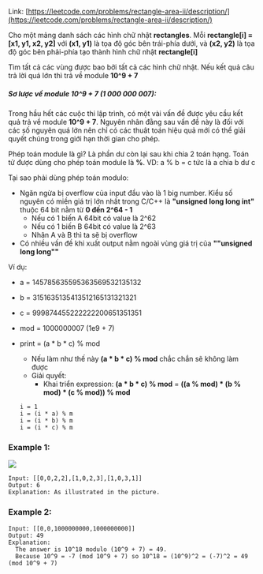 Link: [https://leetcode.com/problems/rectangle-area-ii/description/](https://leetcode.com/problems/rectangle-area-ii/description/)

Cho một mảng danh sách các hình chữ nhật **rectangles**. Mỗi **rectangle[i] = [x1, y1, x2, y2]** với **(x1, y1)** là tọa độ góc bên trái-phía dưới, và **(x2, y2)** là tọa độ góc bên phải-phía tạo thành hình chữ nhật **rectangle[i]**

Tìm tất cả các vùng được bao bởi tất cả các hình chữ nhật. Nếu kết quả câu trả lời quá lớn thì trả về module **10^9 + 7**

#####  Sơ lược về module **10^9 + 7 (1 000 000 007)**:

Trong hầu hết các cuộc thi lập trình, có một vài vấn đề được yêu cầu kết quả trả về module **10^9 + 7**. Nguyên nhân đằng sau vấn đề này là đối với các số nguyên quá lớn nên chỉ có các thuât toán hiệu quả mới có thể giải quyết chúng trong giới hạn thời gian cho phép. 

Phép toán module là gì? Là phần dư còn lại sau khi chia 2 toán hạng. Toán tử được dùng cho phép toán module là **%**. VD: a % b = c tức là a chia b dư c

Tại sao phải dùng phép toán modulo:

+ Ngăn ngừa bị overflow của input đầu vào là 1 big number. Kiểu số nguyên có miền giá trị lớn nhất trong C/C++ là **"unsigned long long int"** thuộc 64 bit nằm từ **0 đến 2^64 - 1**
  + Nếu có 1 biến A 64bit có value là 2^62
  + Nếu có 1 biến B 64bit có value là 2^63
  + Nhân A và B thì ta sẽ bị overflow
 + Có nhiều vấn đề khi xuất output nằm ngoài vùng giá trị của **""unsigned long long""**
 
 Ví dụ:
 
 + a = 145785635595363569532135132
 + b = 3151635135413512165131321321
 + c = 999874455222222200651351351
 + mod = 1000000007 (1e9 + 7)
 + print = (a * b * c) % mod
 
   + Nếu làm như thế này **(a * b * c) % mod** chắc chắn sẽ không làm được
   + Giải quyết:
     + Khai triển expression: **(a * b * c) % mod** = **((a % mod) * (b % mod) * (c % mod)) % mod**
   ```
   i = 1
   i = (i * a) % m
   i = (i * b) % m
   i = (i * c) % m
   ```

### Example 1:
![](https://s3-lc-upload.s3.amazonaws.com/uploads/2018/06/06/rectangle_area_ii_pic.png)
```
Input: [[0,0,2,2],[1,0,2,3],[1,0,3,1]]
Output: 6
Explanation: As illustrated in the picture.
```
### Example 2:
```
Input: [[0,0,1000000000,1000000000]]
Output: 49
Explanation: 
  The answer is 10^18 modulo (10^9 + 7) = 49. 
  Because 10^9 = -7 (mod 10^9 + 7) so 10^18 = (10^9)^2 = (-7)^2 = 49 (mod 10^9 + 7) 
  
```
